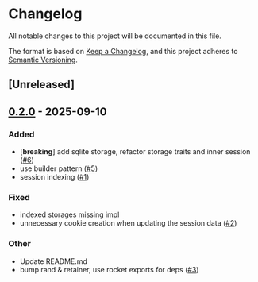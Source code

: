 # Changelog

All notable changes to this project will be documented in this file.

The format is based on [Keep a Changelog](https://keepachangelog.com/en/1.0.0/),
and this project adheres to [Semantic Versioning](https://semver.org/spec/v2.0.0.html).

## [Unreleased]

## [0.2.0](https://github.com/fa-sharp/rocket-flex-session/compare/v0.1.3...v0.2.0) - 2025-09-10

### Added

- [**breaking**] add sqlite storage, refactor storage traits and inner session ([#6](https://github.com/fa-sharp/rocket-flex-session/pull/6))
- use builder pattern ([#5](https://github.com/fa-sharp/rocket-flex-session/pull/5))
- session indexing ([#1](https://github.com/fa-sharp/rocket-flex-session/pull/1))

### Fixed

- indexed storages missing impl
- unnecessary cookie creation when updating the session data ([#2](https://github.com/fa-sharp/rocket-flex-session/pull/2))

### Other

- Update README.md
- bump rand & retainer, use rocket exports for deps ([#3](https://github.com/fa-sharp/rocket-flex-session/pull/3))
